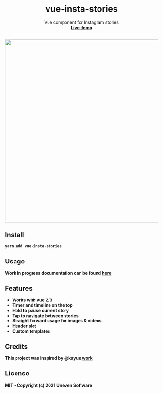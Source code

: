 <h1 align="center">vue-insta-stories</h1>

<p align="center">
  Vue component for Instagram stories<br/>
<a href="https://unevensoftware.github.io/vue-insta-stories" target="__blank"><b>Live demo<b></a>
</p>

<br/>
<img height="600" src="https://i.imgur.com/gyX0XFw.png"/>

## Install
```bash
yarn add vue-insta-stories
```

## Usage
Work in progress documentation can be found [here](https://github.com/UnevenSoftware/vue-insta-stories/tree/main/packages/lib#readme)

## Features
- Works with vue 2/3
- Timer and timeline on the top
- Hold to pause current story
- Tap to navigate between stories
- Straight forward usage for images & videos
- Header slot
- Custom templates

## Credits
This project was inspired by @kayue [work](https://github.com/kayue/vue-story-example)

## License
MIT - Copyright (c) 2021 Uneven Software
